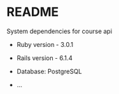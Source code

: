 # README

System dependencies for course api

* Ruby version - 3.0.1

* Rails version - 6.1.4

* Database: PostgreSQL

* ...
